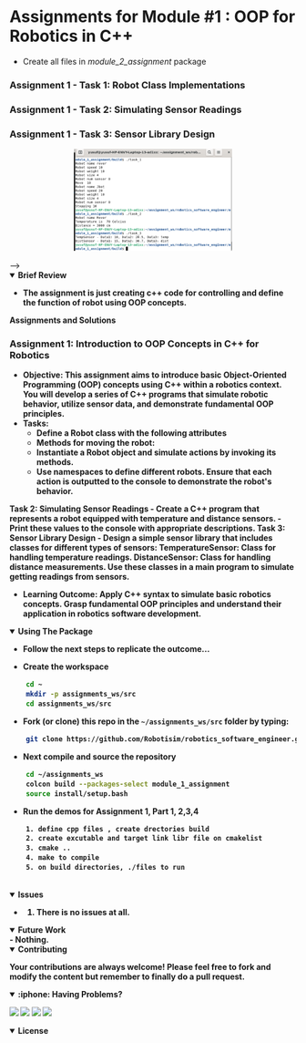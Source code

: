 # Assignments for Module #1 : OOP for Robotics in C++
- Create all files in *module_2_assignment* package


### Assignment 1 - Task 1: Robot Class Implementations
### Assignment 1 - Task 2: Simulating Sensor Readings
### Assignment 1 - Task 3: Sensor Library Design
<p align="center">
<img src = "doc/task1.png?raw=true" center=true width="55%"/>
</p> -->

<details open>
<summary> <b>Brief Review<b></summary>

- The assignment is just creating c++ code for controlling and define the function of robot using OOP concepts.




<summary> <b>Assignments and Solutions<b></summary>

### Assignment 1: Introduction to OOP Concepts in C++ for Robotics
- **Objective**: This assignment aims to introduce basic Object-Oriented Programming (OOP) concepts using C++ within a robotics context. You will develop a series of C++ programs that simulate robotic behavior, utilize sensor data, and demonstrate fundamental OOP principles.
- **Tasks**:
    - Define a Robot class with the following attributes
    - Methods for moving the robot:
    - Instantiate a Robot object and simulate actions by invoking its methods.
    - Use namespaces to define different robots. Ensure that each action is outputted to the console to demonstrate the robot's behavior.

Task 2: Simulating Sensor Readings
    - Create a C++ program that represents a robot equipped with temperature and distance sensors.
    - Print these values to the console with appropriate descriptions.
Task 3: Sensor Library Design
    - Design a simple sensor library that includes classes for different types of sensors:
    TemperatureSensor: Class for handling temperature readings.
    DistanceSensor: Class for handling distance measurements.
Use these classes in a main program to simulate getting readings from sensors.
- **Learning Outcome**: 
    Apply C++ syntax to simulate basic robotics concepts.
    Grasp fundamental OOP principles and understand their application in robotics software development.



 
<p align="center"> </p>
</details>

<details open>
<summary> <b>Using The Package <b></summary>

- Follow the next steps to replicate the outcome...

- Create the workspace
```sh
    cd ~
    mkdir -p assignments_ws/src
    cd assignments_ws/src
```
- Fork (or clone) this repo in the `~/assignments_ws/src` folder by typing:
```sh 
    git clone https://github.com/Robotisim/robotics_software_engineer.git
```
- Next compile and source the repository
```sh
    cd ~/assignments_ws
    colcon build --packages-select module_1_assignment
    source install/setup.bash
```

- Run the demos for Assignment 1, Part 1, 2,3,4
```sh
    1. define cpp files , create drectories build
    2. create excutable and target link libr file on cmakelist
    3. cmake ..
    4. make to compile
    5. on build directories, ./files to run
 
```

</details>


<details open>
<summary> <b>Issues<b></summary>

- 1. There is no issues at all.
</details>

<details open>
<summary> <b>Future Work<b></summary>
- Nothing.
</details>

<details open>
<summary> <b>Contributing<b></summary>

Your contributions are always welcome! Please feel free to fork and modify the content but remember to finally do a pull request.

</details>

<details open>
<summary> :iphone: <b>Having Problems?<b></summary>

<p align = "center">

[<img src="https://img.shields.io/badge/linkedin-%230077B5.svg?&style=for-the-badge&logo=linkedin&logoColor=white" />](https://www.linkedin.com/in/yusufbadriawan)
[<img src="https://img.shields.io/badge/telegram-2CA5E0?style=for-the-badge&logo=telegram&logoColor=white"/>](https://t.me/yusufbadriawan)
[<img src="https://img.shields.io/badge/linkedin-%230077B5.svg?&style=for-the-badge&logo=linkedin&logoColor=white" />](https://www.linkedin.com/in/yusufbadriawan)
[<img src="https://img.shields.io/badge/gmail-%23D14836.svg?&style=for-the-badge&logo=gmail&logoColor=white" />](mailto:yusufbadriawan@gmail.com)

</p

</details>

<details open>
<summary> <b>License<b></summary>
<!-- <p align = "center">
<img src= "https://mirrors.creativecommons.org/presskit/buttons/88x31/svg/by-sa.svg" />
</p> -->
</details>





